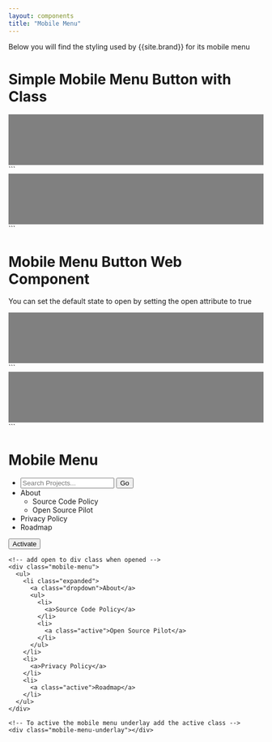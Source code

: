 ```yaml
---
layout: components
title: "Mobile Menu"
---
```


<p>Below you will find the styling used by {{site.brand}} for its mobile menu</p>

# Simple Mobile Menu Button with Class
<nav style="background: gray; height: 100px; position: relative">
  <div class="mobile-menu-button"><div class="icon icon-menu"></div></div>
</nav>
```
<nav style="background: gray; height: 100px; position: relative">
  <div class="mobile-menu-button"><div class="icon icon-menu"></div></div>
</nav>
```

# Mobile Menu Button Web Component
You can set the default state to open by setting the open attribute to true
<nav style="background: gray; height: 100px; position: relative">
  <mobile-menu-button open="true" />
</nav>
```
<nav style="background: gray; height: 100px; position: relative">
  <mobile-menu-button open="true" />
</nav>
```

# Mobile Menu
<!-- add open to div class when opened -->
<div class="mobile-menu">
  <ul>
    <li class="search">
      <input placeholder="Search Projects...">
      <button class="go">Go</button>
    </li>
    <li class="expanded">
      <a class="dropdown">About</a>
      <ul>
        <li>
          <a>Source Code Policy</a>
        </li>
        <li>
          <a class="active">Open Source Pilot</a>
        </li>
      </ul>
    </li>
    <li>
      <a>Privacy Policy</a>
    </li>
    <li>
      <a class="active">Roadmap</a>
    </li>
  </ul>
</div>

<!-- To active the mobile menu underlay add the active class -->
<div class="mobile-menu-underlay"></div>

<button onclick="document.querySelector('.mobile-menu').className = 'mobile-menu open'">Activate</button>
```
<!-- add open to div class when opened -->
<div class="mobile-menu">
  <ul>
    <li class="expanded">
      <a class="dropdown">About</a>
      <ul>
        <li>
          <a>Source Code Policy</a>
        </li>
        <li>
          <a class="active">Open Source Pilot</a>
        </li>
      </ul>
    </li>
    <li>
      <a>Privacy Policy</a>
    </li>
    <li>
      <a class="active">Roadmap</a>
    </li>
  </ul>
</div>

<!-- To active the mobile menu underlay add the active class -->
<div class="mobile-menu-underlay"></div>
```